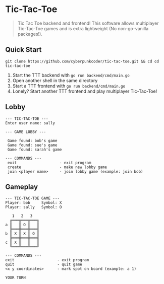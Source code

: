# Tic-Tac-Toe
> Tic Tac Toe backend and frontend!
> This software allows multiplayer Tic-Tac-Toe games and is extra lightweight (No non-go-vanilla packages!).

## Quick Start
```git clone https://github.com/cyberpunkcoder/tic-tac-toe.git && cd cd tic-tac-toe```
1) Start the TTT backend with ```go run backend/cmd/main.go```
2) Open another shell in the same directory
3) Start a TTT frontend with ```go run backend/cmd/main.go```
4) Lonely? Start another TTT frontend and play multiplayer Tic-Tac-Toe!

## Lobby
```
--- TIC-TAC-TOE ---
Enter user name: sally

--- GAME LOBBY ---

 Game found: bob's game
 Game found: sue's game
 Game found: sarah's game

--- COMMANDS ---
 exit                   - exit program
 create                 - make new lobby game
 join <player name>     - join lobby game (example: join bob)
 ```
 ## Gameplay
 ```
 --- TIC-TAC-TOE GAME ---
Player: bob     Symbol: X
Player: sally   Symbol: O

    1   2   3
   ╔═══╦═══╦═══╗
a ║   ║ O ║   ║
   ╠═══╬═══╬═══╣
b ║ X ║ X ║ O ║
   ╠═══╬═══╬═══╣
c ║ X ║   ║   ║
   ╚═══╩═══╩═══╝

--- COMMANDS ---
 exit                   - exit program
 quit                   - quit game
 <x y coordinates>      - mark spot on board (example: a 1)

YOUR TURN
```
